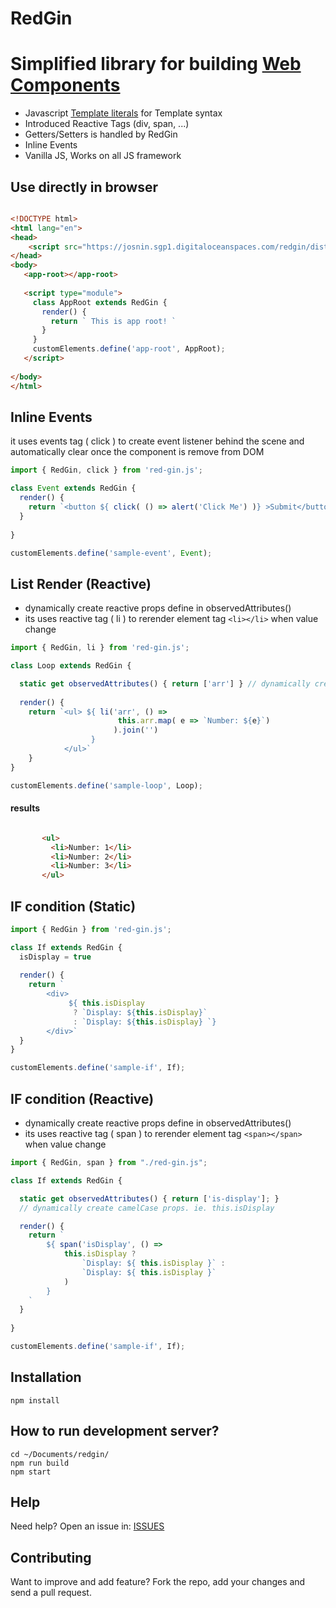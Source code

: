 # RedGin
# Simplified library for building [Web Components](https://developer.mozilla.org/en-US/docs/Web/Web_Components)

* Javascript [Template literals](https://developer.mozilla.org/en-US/docs/Web/JavaScript/Reference/Template_literals) for Template syntax
* Introduced Reactive Tags (div, span, ...)
* Getters/Setters is handled by RedGin
* Inline Events 
* Vanilla JS, Works on all JS framework


## Use directly in browser

```html 

<!DOCTYPE html>
<html lang="en">
<head>       
    <script src="https://josnin.sgp1.digitaloceanspaces.com/redgin/dist/redgin.js"></script>
</head>
<body>
   <app-root></app-root>
    
   <script type="module">     
     class AppRoot extends RedGin {  
       render() { 
         return ` This is app root! `
       }
     }
     customElements.define('app-root', AppRoot);
   </script> 
    
</body>
</html>

```



## Inline Events
it uses events tag ( click ) to create event listener behind the scene and automatically clear once the component is remove from DOM
```js
import { RedGin, click } from 'red-gin.js';

class Event extends RedGin { 
  render() {
    return `<button ${ click( () => alert('Click Me') )} >Submit</button>`
  }
 
}

customElements.define('sample-event', Event);

```

## List Render (Reactive) 
* dynamically create reactive props define in observedAttributes()
* its uses reactive tag ( li ) to rerender element tag ```<li></li>``` when value change
```js
import { RedGin, li } from 'red-gin.js';

class Loop extends RedGin {

  static get observedAttributes() { return ['arr'] } // dynamically create reactive props this.arr
  
  render() {    
    return `<ul> ${ li('arr', () => 
                        this.arr.map( e => `Number: ${e}`) 
                       ).join('') 
                  } 
            </ul>`
    } 
}

customElements.define('sample-loop', Loop);

```
#### results
```html

       <ul>
         <li>Number: 1</li>
         <li>Number: 2</li>
         <li>Number: 3</li>
       </ul>

```



## IF condition (Static)
```js
import { RedGin } from 'red-gin.js';

class If extends RedGin {
  isDisplay = true
  
  render() {
    return `
        <div>
             ${ this.isDisplay 
              ? `Display: ${this.isDisplay}` 
              : `Display: ${this.isDisplay} `}   
        </div>`      
  } 
}

customElements.define('sample-if', If);

```

## IF condition (Reactive)
* dynamically create reactive props define in observedAttributes()
* its uses reactive tag ( span ) to rerender element tag ```<span></span>``` when value change
```js
import { RedGin, span } from "./red-gin.js";

class If extends RedGin {

  static get observedAttributes() { return ['is-display']; } 
  // dynamically create camelCase props. ie. this.isDisplay

  render() {
    return `
        ${ span('isDisplay', () => 
            this.isDisplay ? 
                `Display: ${ this.isDisplay }` : 
                `Display: ${ this.isDisplay }`
            ) 
        }
    `
  }
 
}

customElements.define('sample-if', If);
```

## Installation 
```
npm install
```

## How to run development server? 
```
cd ~/Documents/redgin/
npm run build
npm start
```

## Help

Need help? Open an issue in: [ISSUES](https://github.com/josnin/redgin/issues)


## Contributing
Want to improve and add feature? Fork the repo, add your changes and send a pull request.

